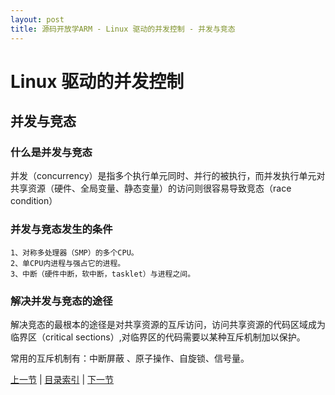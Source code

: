 ```yaml
---
layout: post
title: 源码开放学ARM - Linux 驱动的并发控制 - 并发与竞态
---
```


# Linux 驱动的并发控制 #

## 并发与竞态

### 什么是并发与竞态
并发（concurrency）是指多个执行单元同时、并行的被执行，而并发执行单元对共享资源（硬件、全局变量、静态变量）的访问则很容易导致竞态（race condition）

### 并发与竞态发生的条件

	1、对称多处理器（SMP）的多个CPU。
	2、单CPU内进程与强占它的进程。
	3、中断（硬件中断，软中断，tasklet）与进程之间。

### 解决并发与竞态的途径

解决竞态的最根本的途径是对共享资源的互斥访问，访问共享资源的代码区域成为临界区（critical sections）,对临界区的代码需要以某种互斥机制加以保护。

常用的互斥机制有：中断屏蔽 、原子操作、自旋锁、信号量。


[上一节](chp104-4.html)  |  [目录索引](../index.html)  |  [下一节](chp105-2.html)
